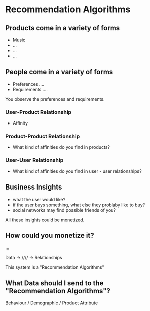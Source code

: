 # Recommendation Algorithms

## Products come in a variety of forms

- Music
- ...
- ...
- ...

## People come in a variety of forms

- Preferences ....  
- Requirements ....

You observe the preferences and requirements.

### User-Product Relationship

- Affinity 

### Product-Product Relationship

- What kind of affinities do you find in products?

### User-User Relationship

- What kind of affinities do you find in user - user relationships?

## Business Insights

- what the user would like?
- if the user buys something, what else they problaby like to buy?
- social networks may find possible friends of you?

All these insights could be monetized.

## How could you monetize it?


... 


Data -> //// ->  Relationships



This system is a "Recommendation Algorithms"

## What Data should I send to the "Recommendation Algorithms"?


















Behaviour / Demographic / Product Attribute











